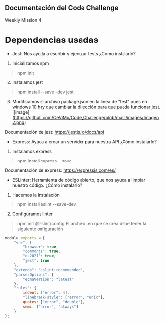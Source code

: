 ## Documentación del Code Challenge
Weekly Mission 4

# Dependencias usadas
- Jest: Nos ayuda a escribir y ejecutar tests
¿Como instalarlo?

1) Inicializamos npm
> npm init

2) Instalamos jest
> npm install --save -dev jest

3) Modificamos el archivo package.json en la linea de "test" pues en windows 10 hay que cambiar la dirección para que pueda funcionar jest.
![image] (https://github.com/CeViMu/Code_Challenge/blob/main/images/Imagen2.png)

Documentación de jest: https://jestjs.io/docs/api

- Express: Ayuda a crear un servidor para nuestra API
¿Cómo instalarlo?

1) Instalamos express
> npm install express --save

Documentación de express: https://expressjs.com/es/

- ESLinter: Herramienta de código abierto, que nos ayuda a limpiar nuestro código.
¿Cómo instalarlo?

1) Hacemos la instalación
> npm install eslint --save-dev

2) Configuramos linter
> npm init @eslint/config
El archivo .en que se crea debe tener la siguiente onfiguración
```js
module.exports = {
    "env": {
        "browser": true,
        "commonjs": true,
        "es2021": true,
        "jest": true
    },
    "extends": "eslint:recommended",
    "parserOptions": {
        "ecmaVersion": "latest"
    },
    "rules": {
        indent: ["error", 4],
        "linebreak-style": ["error", "unix"],
        quotes: ["error", "double"],
        semi: ["error", "always"]
    }
};
```




